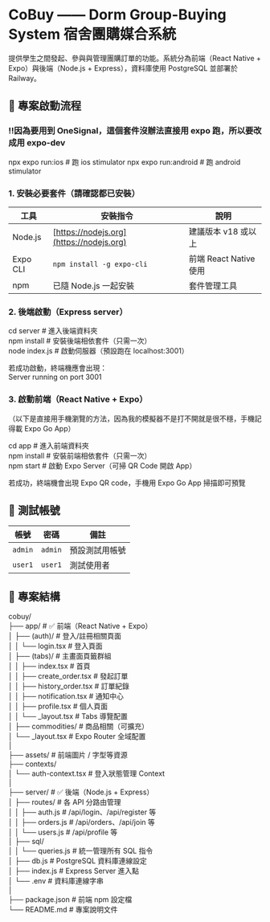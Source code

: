 # CoBuy —— Dorm Group-Buying System 宿舍團購媒合系統

提供學生之間發起、參與與管理團購訂單的功能。系統分為前端（React Native + Expo）與後端（Node.js + Express），資料庫使用 PostgreSQL 並部署於 Railway。

## 🚀 專案啟動流程

### ‼️因為要用到 OneSignal，這個套件沒辦法直接用 expo 跑，所以要改成用 expo-dev

npx expo run:ios         # 跑 ios stimulator
npx expo run:android     # 跑 android stimulator

### 1. 安裝必要套件（請確認都已安裝）

| 工具                   | 安裝指令                                     | 說明                 |
| -------------------- | ---------------------------------------- | ------------------ |
| Node.js              | [https://nodejs.org](https://nodejs.org) | 建議版本 v18 或以上       |
| Expo CLI             | `npm install -g expo-cli`                | 前端 React Native 使用 |
| npm                  | 已隨 Node.js 一起安裝                          | 套件管理工具             |

### 2. 後端啟動（Express server）

cd server                    # 進入後端資料夾  
npm install                  # 安裝後端相依套件（只需一次）  
node index.js                # 啟動伺服器（預設跑在 localhost:3001）  

若成功啟動，終端機應會出現：  
Server running on port 3001

### 3. 啟動前端（React Native + Expo）

（以下是直接用手機瀏覽的方法，因為我的模擬器不是打不開就是很不穩，手機記得載 Expo Go App）  

cd app                      # 進入前端資料夾   
npm install                 # 安裝前端相依套件（只需一次）  
npm start                   # 啟動 Expo Server（可掃 QR Code 開啟 App）  

若成功，終端機會出現 Expo QR code，手機用 Expo Go App 掃描即可預覽  

## 🧪 測試帳號
| 帳號      | 密碼       | 備註      |
| ------- | -------- | ------- |
| `admin` | `admin`  | 預設測試用帳號 |
| `user1` | `user1` | 測試使用者   |

## 📁 專案結構

cobuy/  
├── app/                        # ✅ 前端（React Native + Expo）  
│   ├── (auth)/                 # 登入/註冊相關頁面  
│   │   └── login.tsx          # 登入頁面  
│   ├── (tabs)/                 # 主畫面頁籤群組  
│   │   ├── index.tsx          # 首頁  
│   │   ├── create_order.tsx   # 發起訂單  
│   │   ├── history_order.tsx  # 訂單紀錄  
│   │   ├── notification.tsx   # 通知中心  
│   │   ├── profile.tsx        # 個人頁面  
│   │   └── _layout.tsx        # Tabs 導覽配置  
│   ├── commodities/           # 商品相關（可擴充）  
│   └── _layout.tsx            # Expo Router 全域配置  
│  
├── assets/                    # 前端圖片 / 字型等資源  
├── contexts/                   
│   └── auth-context.tsx       # 登入狀態管理 Context  
│  
├── server/                    # ✅ 後端（Node.js + Express）  
│   ├── routes/                # 各 API 分路由管理    
│   │   ├── auth.js            # /api/login、/api/register 等  
│   │   ├── orders.js          # /api/orders、/api/join 等  
│   │   └── users.js           # /api/profile 等  
│   ├── sql/                    
│   │   └── queries.js         # 統一管理所有 SQL 指令  
│   ├── db.js                  # PostgreSQL 資料庫連線設定  
│   ├── index.js               # Express Server 進入點  
│   └── .env                   # 資料庫連線字串  
│  
├── package.json               # 前端 npm 設定檔  
└── README.md                  # 專案說明文件  

